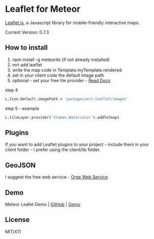 # Leaflet for Meteor

[Leaflet.js](http://leafletjs.com/), a Javascript library for mobile-friendly interactive maps. 

Current Version: 0.7.3

## How to install 
1. npm install -g meteorite (if not already installed)
2. mrt add leaflet
3. write the map code in Template.myTemplate.rendered
4. set in your client code the default image path 
5. optional - set your free tile provider - [Read Docs](https://github.com/leaflet-extras/leaflet-providers)

step 4 
```coffeescript
L.Icon.Default.imagePath = 'packages/mrt:leaflet/images'
```

step 5 - example
```coffeescript
L.tileLayer.provider('Stamen.Watercolor').addTo(map)
```

## Plugins
If you want to add Leaflet plugins to your project - include them in your client folder - I prefer using the client/lib folder.

## GeoJSON 
I suggest the free web service - [Orge Web Service](http://ogre.adc4gis.com/) 

## Demo
Meteor Leafet Demo  |  [GitHub](https://github.com/bevanhunt/meteor-leaflet-demo)  |  [Demo](http://leaflet.meteor.com)

## License
MIT/X11